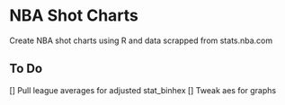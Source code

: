 # NBA Shot Charts
Create NBA shot charts using R and data scrapped from stats.nba.com

## To Do
[] Pull league averages for adjusted stat_binhex
[] Tweak aes for graphs
